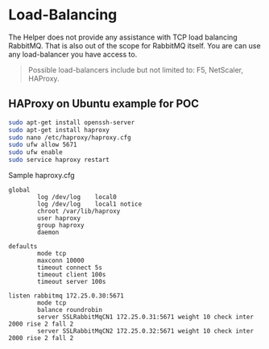# Load-Balancing

The Helper does not provide any assistance with TCP load balancing RabbitMQ. That is also out of the scope for RabbitMQ itself. You are can use any load-balancer you have access to.

> Possible load-balancers include but not limited to: F5, NetScaler, HAProxy.

## HAProxy on Ubuntu example for POC

```bash				
sudo apt-get install openssh-server
sudo apt-get install haproxy
sudo nano /etc/haproxy/haproxy.cfg
sudo ufw allow 5671
sudo ufw enable
sudo service haproxy restart
```

Sample haproxy.cfg

```
global
        log /dev/log    local0
        log /dev/log    local1 notice
        chroot /var/lib/haproxy
        user haproxy
        group haproxy
        daemon

defaults
        mode tcp
        maxconn 10000
        timeout connect 5s
        timeout client 100s
        timeout server 100s

listen rabbitmq 172.25.0.30:5671
        mode tcp
        balance roundrobin
        server SSLRabbitMqCN1 172.25.0.31:5671 weight 10 check inter 2000 rise 2 fall 2
        server SSLRabbitMqCN2 172.25.0.32:5671 weight 10 check inter 2000 rise 2 fall 2
```

